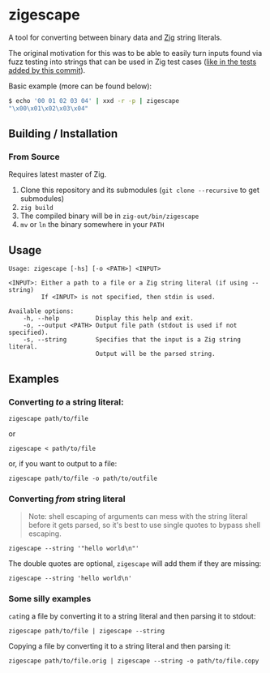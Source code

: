 zigescape
=========

A tool for converting between binary data and [Zig](https://ziglang.org/) string literals.

The original motivation for this was to be able to easily turn inputs found via fuzz testing into strings that can be used in Zig test cases ([like in the tests added by this commit](https://github.com/ziglang/zig/pull/9880/commits/36f1f4f9fe39492367445b60153d7217533fb379)).

Basic example (more can be found below):

```sh
$ echo '00 01 02 03 04' | xxd -r -p | zigescape
"\x00\x01\x02\x03\x04"
```

## Building / Installation

### From Source

Requires latest master of Zig.

1. Clone this repository and its submodules (`git clone --recursive` to get submodules)
2. `zig build`
3. The compiled binary will be in `zig-out/bin/zigescape`
4. `mv` or `ln` the binary somewhere in your `PATH`

## Usage

```
Usage: zigescape [-hs] [-o <PATH>] <INPUT>

<INPUT>: Either a path to a file or a Zig string literal (if using --string)
         If <INPUT> is not specified, then stdin is used.

Available options:
	-h, --help         	Display this help and exit.
	-o, --output <PATH>	Output file path (stdout is used if not specified).
	-s, --string       	Specifies that the input is a Zig string literal.
	                   	Output will be the parsed string.
```

## Examples

### Converting *to* a string literal:

```
zigescape path/to/file
```

or

```
zigescape < path/to/file
```

or, if you want to output to a file:

```
zigescape path/to/file -o path/to/outfile
```

### Converting *from* string literal

> Note: shell escaping of arguments can mess with the string literal before it gets parsed, so it's best to use single quotes to bypass shell escaping. 

```
zigescape --string '"hello world\n"'
```

The double quotes are optional, `zigescape` will add them if they are missing:

```
zigescape --string 'hello world\n'
```

### Some silly examples

`cat`ing a file by converting it to a string literal and then parsing it to stdout:

```
zigescape path/to/file | zigescape --string
```

Copying a file by converting it to a string literal and then parsing it:

```
zigescape path/to/file.orig | zigescape --string -o path/to/file.copy
```
